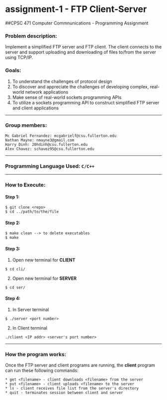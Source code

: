 # assignment-1 - FTP Client-Server
##CPSC 471 Computer Commnunications - Programming Assignment

### Problem description:
Implement a simplified FTP server and FTP client. The client connects to the server and support uploading and downloading of files to/from the server using TCP/IP.

### Goals:
1. To understand the challenges of protocol design
2. To discover and appreciate the challenges of developing complex, real-world network applications
3. Make sense of real-world sockets programming APIs
4. To utilize a sockets programming API to construct simplified FTP server and client applications

***

### Group members:
```
Mc Gabriel Fernandez: mcgabrielf@csu.fullerton.edu
Nathan Mayne: nmayne3@gmail.com
Harry Dinh: 20hdinh@csu.fullerton.edu
Alex Chavez: schavez95@csu.fullerton.edu
```
***
### Programming Language Used: ```C/C++```

***
### How to Execute:

#### Step 1:
```
$ git clone <repo>
$ cd ../path/to/the/file
```
#### Step 2:
```
$ make clean --> to delete executables
$ make
```
#### Step 3:
1. Open new terminal for **CLIENT**
```
$ cd cli/
```
2. Open new terminal for **SERVER**
```
$ cd ser/
```
#### Step 4:
1. In Server terminal
```
$ ./server <port number>
```
2. In Client terminal
```
./client <IP addr> <server's port number>
```

***
### How the program works:
Once the FTP server and client programs are running, the **client** program can run these following commands:
```
* get <filename> - client downloads <filename> from the server
* put <filename> - client uploads <filename> to the server
* ls - client receives file list from the server's directory
* quit - terminates session between client and server
```

